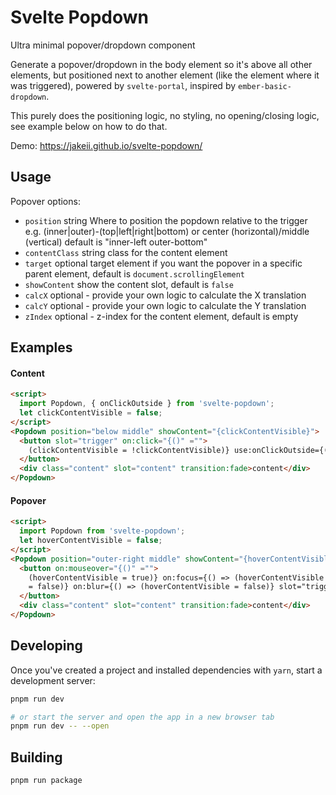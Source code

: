 # Svelte Popdown

Ultra minimal popover/dropdown component

Generate a popover/dropdown in the body element so it's above all other elements, but positioned next to another element (like the element where it was triggered), powered by `svelte-portal`, inspired by `ember-basic-dropdown`.

This purely does the positioning logic, no styling, no opening/closing logic, see example below on how to do that.

Demo: https://jakeii.github.io/svelte-popdown/

## Usage

Popover options:

- `position` string Where to position the popdown relative to the trigger e.g. (inner|outer)-(top|left|right|bottom) or center (horizontal)/middle (vertical) default is "inner-left outer-bottom"
- `contentClass` string class for the content element
- `target` optional target element if you want the popover in a specific parent element, default is `document.scrollingElement`
- `showContent` show the content slot, default is `false`
- `calcX` optional - provide your own logic to calculate the X translation
- `calcY` optional - provide your own logic to calculate the Y translation
- `zIndex` optional - z-index for the content element, default is empty

## Examples

#### Content

```html
<script>
  import Popdown, { onClickOutside } from 'svelte-popdown';
  let clickContentVisible = false;
</script>
<Popdown position="below middle" showContent="{clickContentVisible}">
  <button slot="trigger" on:click="{()" ="">
    (clickContentVisible = !clickContentVisible)} use:onClickOutside={() => (clickContentVisible = false)} > click me
  </button>
  <div class="content" slot="content" transition:fade>content</div>
</Popdown>
```

#### Popover

```html
<script>
  import Popdown from 'svelte-popdown';
  let hoverContentVisible = false;
</script>
<Popdown position="outer-right middle" showContent="{hoverContentVisible}">
  <button on:mouseover="{()" ="">
    (hoverContentVisible = true)} on:focus={() => (hoverContentVisible = true)} on:mouseout={() => (hoverContentVisible
    = false)} on:blur={() => (hoverContentVisible = false)} slot="trigger" > hover me
  </button>
  <div class="content" slot="content" transition:fade>content</div>
</Popdown>
```

## Developing

Once you've created a project and installed dependencies with `yarn`, start a development server:

```bash
pnpm run dev

# or start the server and open the app in a new browser tab
pnpm run dev -- --open
```

## Building

```bash
pnpm run package
```
